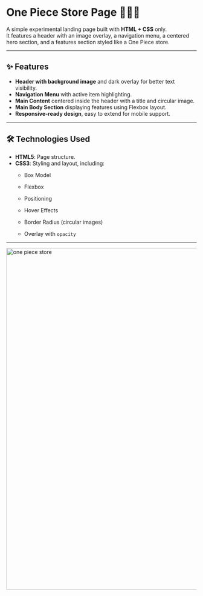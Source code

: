 # One Piece Store Page 🎌🏴‍☠️

A simple experimental landing page built with **HTML + CSS** only.  
It features a header with an image overlay, a navigation menu, a centered hero section, and a features section styled like a One Piece store.

---

## ✨ Features
- **Header with background image** and dark overlay for better text visibility.
- **Navigation Menu** with active item highlighting.
- **Main Content** centered inside the header with a title and circular image.
- **Main Body Section** displaying features using Flexbox layout.
- **Responsive-ready design**, easy to extend for mobile support.

---

## 🛠️ Technologies Used
- **HTML5**: Page structure.
- **CSS3**: Styling and layout, including:
  - Box Model
  - Flexbox

  - Positioning
  - Hover Effects
  - Border Radius (circular images)
  - Overlay with `opacity`

---

<img width="1915" height="902" alt="one piece store" src="https://github.com/user-attachments/assets/cb721844-9cc5-4de9-92f7-55e48bb32bdf" />
